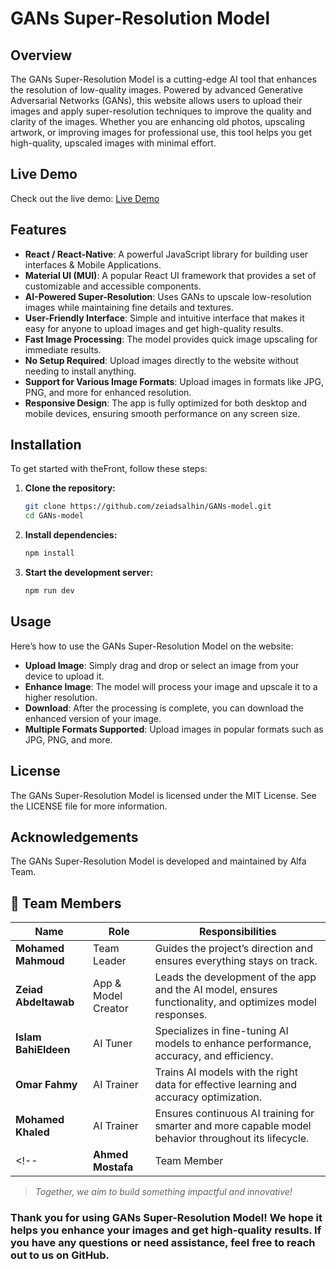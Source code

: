 # GANs Super-Resolution Model

## Overview
The GANs Super-Resolution Model is a cutting-edge AI tool that enhances the resolution of low-quality images. Powered by advanced Generative Adversarial Networks (GANs), this website allows users to upload their images and apply super-resolution techniques to improve the quality and clarity of the images. Whether you are enhancing old photos, upscaling artwork, or improving images for professional use, this tool helps you get high-quality, upscaled images with minimal effort.

## Live Demo
Check out the live demo: [Live Demo](https://gans-model.netlify.app)

## Features
- **React / React-Native**: A powerful JavaScript library for building user interfaces & Mobile Applications.
- **Material UI (MUI)**: A popular React UI framework that provides a set of customizable and accessible components.
- **AI-Powered Super-Resolution**: Uses GANs to upscale low-resolution images while maintaining fine details and textures.
- **User-Friendly Interface**: Simple and intuitive interface that makes it easy for anyone to upload images and get high-quality results.
- **Fast Image Processing**: The model provides quick image upscaling for immediate results.
- **No Setup Required**: Upload images directly to the website without needing to install anything.
- **Support for Various Image Formats**: Upload images in formats like JPG, PNG, and more for enhanced resolution.
- **Responsive Design**: The app is fully optimized for both desktop and mobile devices, ensuring smooth performance on any screen size.

## Installation
To get started with theFront, follow these steps:

1. **Clone the repository:**
   ```bash
   git clone https://github.com/zeiadsalhin/GANs-model.git
   cd GANs-model

2. **Install dependencies:**
   ```bash
   npm install

3. **Start the development server:**
   ```bash
   npm run dev

## Usage
Here’s how to use the GANs Super-Resolution Model on the website:

- **Upload Image**: Simply drag and drop or select an image from your device to upload it.
- **Enhance Image**: The model will process your image and upscale it to a higher resolution.
- **Download**: After the processing is complete, you can download the enhanced version of your image.
- **Multiple Formats Supported**: Upload images in popular formats such as JPG, PNG, and more.

## License
The GANs Super-Resolution Model is licensed under the MIT License. See the LICENSE file for more information.

## Acknowledgements
The GANs Super-Resolution Model is developed and maintained by Alfa Team.

## 👥 Team Members

| Name                | Role                 | Responsibilities                                                                                                                                                  |
|---------------------|----------------------|------------------------------------------------------------------------------------------------------------------------------------------------------------------|
| **Mohamed Mahmoud** | Team Leader          | Guides the project’s direction and ensures everything stays on track.                                                                                            |
| **Zeiad Abdeltawab**| App & Model Creator  | Leads the development of the app and the AI model, ensures functionality, and optimizes model responses.                                                         |
| **Islam BahiEldeen**| AI Tuner             | Specializes in fine-tuning AI models to enhance performance, accuracy, and efficiency.                                                                           |
| **Omar Fahmy**  | AI Trainer           | Trains AI models with the right data for effective learning and accuracy optimization.                                                                           |
| **Mohamed Khaled**  | AI Trainer           | Ensures continuous AI training for smarter and more capable model behavior throughout its lifecycle.                                                            |
<!-- | **Ahmed Mostafa**   | Team Member          | Contributes to various project aspects such as coding, problem-solving, and collaboration.  -->                                                                    

> _Together, we aim to build something impactful and innovative!_


### Thank you for using GANs Super-Resolution Model! We hope it helps you enhance your images and get high-quality results. If you have any questions or need assistance, feel free to reach out to us on GitHub.